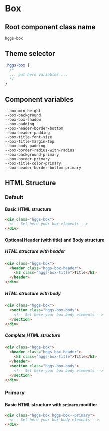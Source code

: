 # Box

## Root component class name

`hggs-box`

## Theme selector

```css
.hggs-box {
  /*
  ... put here variables ...
  */
}
```

## Component variables

```
--box-min-height
--box-background
--box-box-shadow
--box-padding
--box-header-border-bottom
--box-header-padding
--box-title-font-size
--box-title-margin-top
--box-body-padding
--box-border-radius-with-radius
--box-background-primary
--box-border-primary
--box-title-color-primary
--box-header-border-bottom-primary
```

## HTML Structure

### Default

#### Basic HTML structure

```html
<div class="hggs-box">
  <!-- Set here your box elements -->
</div>
```

#### Optional Header (with title) and Body structure

##### HTML structure with header

```html
<div class="hggs-box">
  <header class="hggs-box-header">
    <h3 class="hggs-box-title">Title</h3>
  </header>
</div>
```

##### HTML structure with body

```html
<div class="hggs-box">
  <section class="hggs-box-body">
    <!-- Set here your box body elements -->
  </section>
</div>
```

##### Complete HTML structure

```html
<div class="hggs-box">
  <header class="hggs-box-header">
    <h3 class="hggs-box-title">Title</h3>
  </header>
  <section class="hggs-box-body">
    <!-- Set here your box body elements -->
  </section>
</div>
```

### Primary

#### Basic HTML structure with `primary` modifier

```html
<div class="hggs-box hggs-box--primary">
  <!-- Set here your box body elements -->
</div>
```
